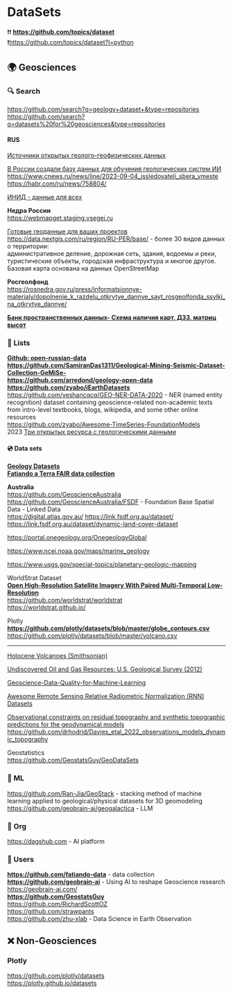 # DataSets
❗❗ **https://github.com/topics/dataset**                   
❗https://github.com/topics/dataset?l=python                  

## 🌍 Geosciences                         
### 🔍 Search 
https://github.com/search?q=geology+dataset+&type=repositories                           
https://github.com/search?q=datasets%20for%20geosciences&type=repositories

#### RUS 
[Источники открытых геолого-геофизических данных](https://wiki.gis-lab.info/w/Источники_открытых_геолого-геофизических_данных)             

[В России создали базу данных для обучения геологических систем ИИ](https://ai.gov.ru/mediacenter/v-rossii-sozdali-bazu-dannykh-dlya-obucheniya-geologicheskikh-sistem-ii/)             
https://www.cnews.ru/news/line/2023-09-04_issledovateli_sbera_vmeste
https://habr.com/ru/news/758804/

[ИНИД - данные для всех](https://data.rcsi.science)                    

**Недра России**                     
https://webmapget.staging.vsegei.ru      

[Готовые геоданные для ваших проектов](https://data.nextgis.com/ru/)             
https://data.nextgis.com/ru/region/RU-PER/base/ - более 30 видов данных о территории:                
административное деление, дорожная сеть, здания, водоемы и реки, туристические объекты, городская инфраструктура и многое другое.              
Базовая карта основана на данных OpenStreetMap                         

**Росгеолфонд**                 
https://rosnedra.gov.ru/press/informatsionnye-materialy/dopolnenie_k_razdelu_otkrytye_dannye_sayt_rosgeolfonda_ssylki_na_otkrytye_dannye/                

**[Банк пространственных данных- Схема наличия карт, ДЗЗ, матриц высот](https://spatialdb.net)**         

### 📄 Lists
**[Github: open-russian-data](https://github.com/abnegantes/open-russian-data)**           
**https://github.com/SamiranDas1311/Geological-Mining-Seismic-Dataset-Collection-GeMiSe-**                     
**https://github.com/arredond/geology-open-data**      
**https://github.com/zyabo/iEarthDatasets**              
https://github.com/yeshancqcq/GEO-NER-DATA-2020 - NER (named entity recognition) dataset containing geoscience-related non-academic texts from intro-level textbooks, blogs, wikipedia, and some other online resources           
https://github.com/zyabo/Awesome-TimeSeries-FoundationModels                     
2023 [Три открытых ресурса с геологическими данными](https://cartetika.ru/tpost/g6dop9luc1-tri-otkritih-resursa-s-geologicheskimi-d)             

#### 💿 Data sets
**[Geology Datasets](https://dagshub.com/datasets/geology/)**                                     
**[Fatiando a Terra FAIR data collection](https://github.com/fatiando-data)**                                  

**Australia**  
https://github.com/GeoscienceAustralia            
https://github.com/GeoscienceAustralia/FSDF - Foundation Base Spatial Data - Linked Data             
https://digital.atlas.gov.au/
https://link.fsdf.org.au/dataset/
https://link.fsdf.org.au/dataset/dynamic-land-cover-dataset                              

https://portal.onegeology.org/OnegeologyGlobal                   

https://www.ncei.noaa.gov/maps/marine_geology              

https://www.usgs.gov/special-topics/planetary-geologic-mapping               

WorldStrat Dataset                                
**[Open High-Resolution Satellite Imagery With Paired Multi-Temporal Low-Resolution](https://zenodo.org/records/6810792)**                   
https://github.com/worldstrat/worldstrat               
https://worldstrat.github.io/            

Plotly                          
**https://github.com/plotly/datasets/blob/master/globe_contours.csv**               
https://github.com/plotly/datasets/blob/master/volcano.csv  

- - -

[Holocene Volcanoes (Smithsonian)](https://volcano.si.edu)

[Undiscovered Oil and Gas Resources: U.S. Geological Survey (2012)](https://pubs.er.usgs.gov/publication/ds69FF)           

[Geoscience-Data-Quality-for-Machine-Learning](https://github.com/RichardScottOZ/Geoscience-Data-Quality-for-Machine-Learning)            

[Awesome Remote Sensing Relative Radiometric Normalization (RNN) Datasets](https://github.com/ArminMoghimi/Awesome-Remote-Sensing-Relative-Radiometric-Normalization-Datasets)                                             

[Observational constraints on residual topography and synthetic topographic predictions for the geodynamical models](https://github.com/drhodrid/Davies_etal_NGeo_2019_Datasets)                      
https://github.com/drhodrid/Davies_etal_2022_observations_models_dynamic_topography                 

Geostatistics                 
https://github.com/GeostatsGuy/GeoDataSets                                   

### 🚗 ML              
https://github.com/Ran-Jia/GeoStack - stacking method of machine learning applied to geological/physical datasets for 3D geomodeling                      
https://github.com/geobrain-ai/geogalactica - LLM      


### 🏢 Org 
https://dagshub.com - AI platform      

### 👨 Users                
**https://github.com/fatiando-data** - data collection                                   
**https://github.com/geobrain-ai** - Using AI to reshape Geoscience research     https://geobrain-ai.com/                              
**https://github.com/GeostatsGuy**                 
https://github.com/RichardScottOZ             
https://github.com/strawpants                    
https://github.com/zhu-xlab - Data Science in Earth Observation          

## ❌ Non-Geosciences                   
###  


### Plotly                 
https://github.com/plotly/datasets            
https://plotly.github.io/datasets         
